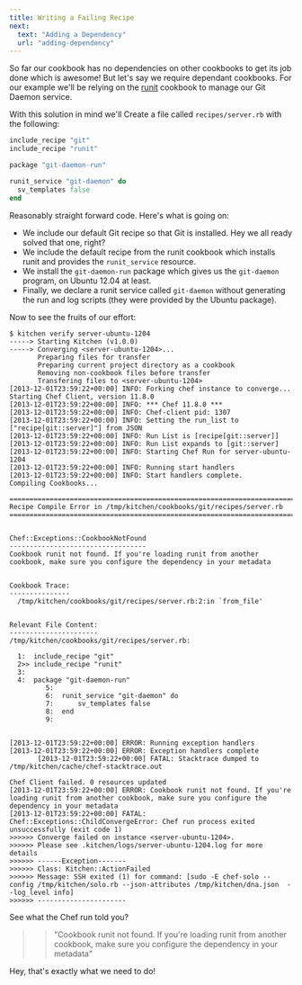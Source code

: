 ```yaml
---
title: Writing a Failing Recipe
next:
  text: "Adding a Dependency"
  url: "adding-dependency"
---
```


So far our cookbook has no dependencies on other cookbooks to get its job done which is awesome! But let's say we require dependant cookbooks. For our example we'll be relying on the [runit](http://community.opscode.com/cookbooks/runit) cookbook to manage our Git Daemon service.


With this solution in mind we'll Create a file called `recipes/server.rb` with the following:

~~~ruby
include_recipe "git"
include_recipe "runit"

package "git-daemon-run"

runit_service "git-daemon" do
  sv_templates false
end
~~~

Reasonably straight forward code. Here's what is going on:

* We include our default Git recipe so that Git is installed. Hey we all ready solved that one, right?
* We include the default recipe from the runit cookbook which installs runit and provides the `runit_service` resource.
* We install the `git-daemon-run` package which gives us the `git-daemon` program, on Ubuntu 12.04 at least.
* Finally, we declare a runit service called `git-daemon` without generating the run and log scripts (they were provided by the Ubuntu package).

Now to see the fruits of our effort:

~~~
$ kitchen verify server-ubuntu-1204
-----> Starting Kitchen (v1.0.0)
-----> Converging <server-ubuntu-1204>...
       Preparing files for transfer
       Preparing current project directory as a cookbook
       Removing non-cookbook files before transfer
       Transfering files to <server-ubuntu-1204>
[2013-12-01T23:59:22+00:00] INFO: Forking chef instance to converge...
Starting Chef Client, version 11.8.0
[2013-12-01T23:59:22+00:00] INFO: *** Chef 11.8.0 ***
[2013-12-01T23:59:22+00:00] INFO: Chef-client pid: 1307
[2013-12-01T23:59:22+00:00] INFO: Setting the run_list to ["recipe[git::server]"] from JSON
[2013-12-01T23:59:22+00:00] INFO: Run List is [recipe[git::server]]
[2013-12-01T23:59:22+00:00] INFO: Run List expands to [git::server]
[2013-12-01T23:59:22+00:00] INFO: Starting Chef Run for server-ubuntu-1204
[2013-12-01T23:59:22+00:00] INFO: Running start handlers
[2013-12-01T23:59:22+00:00] INFO: Start handlers complete.
Compiling Cookbooks...

================================================================================
Recipe Compile Error in /tmp/kitchen/cookbooks/git/recipes/server.rb
================================================================================


Chef::Exceptions::CookbookNotFound
----------------------------------
Cookbook runit not found. If you're loading runit from another cookbook, make sure you configure the dependency in your metadata


Cookbook Trace:
---------------
  /tmp/kitchen/cookbooks/git/recipes/server.rb:2:in `from_file'


Relevant File Content:
----------------------
/tmp/kitchen/cookbooks/git/recipes/server.rb:

  1:  include_recipe "git"
  2>> include_recipe "runit"
  3:
  4:  package "git-daemon-run"
         5:
         6:  runit_service "git-daemon" do
         7:      sv_templates false
         8:  end
         9:


[2013-12-01T23:59:22+00:00] ERROR: Running exception handlers
[2013-12-01T23:59:22+00:00] ERROR: Exception handlers complete
       [2013-12-01T23:59:22+00:00] FATAL: Stacktrace dumped to /tmp/kitchen/cache/chef-stacktrace.out

Chef Client failed. 0 resources updated
[2013-12-01T23:59:22+00:00] ERROR: Cookbook runit not found. If you're loading runit from another cookbook, make sure you configure the dependency in your metadata
[2013-12-01T23:59:22+00:00] FATAL: Chef::Exceptions::ChildConvergeError: Chef run process exited unsuccessfully (exit code 1)
>>>>>> Converge failed on instance <server-ubuntu-1204>.
>>>>>> Please see .kitchen/logs/server-ubuntu-1204.log for more details
>>>>>> ------Exception-------
>>>>>> Class: Kitchen::ActionFailed
>>>>>> Message: SSH exited (1) for command: [sudo -E chef-solo --config /tmp/kitchen/solo.rb --json-attributes /tmp/kitchen/dna.json  --log_level info]
>>>>>> ----------------------
~~~

See what the Chef run told you?

>> "Cookbook runit not found. If you're loading runit from another cookbook, make sure you configure the dependency in your metadata"

Hey, that's exactly what we need to do!
